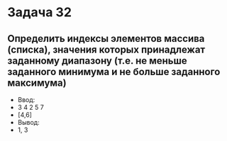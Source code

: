 # Задача 32

## Определить индексы элементов массива (списка), значения которых принадлежат заданному диапазону (т.е. не меньше заданного минимума и не больше заданного максимума)

* Ввод:
* 3 4 2 5 7
* [4,6]
* Вывод:
* 1, 3
